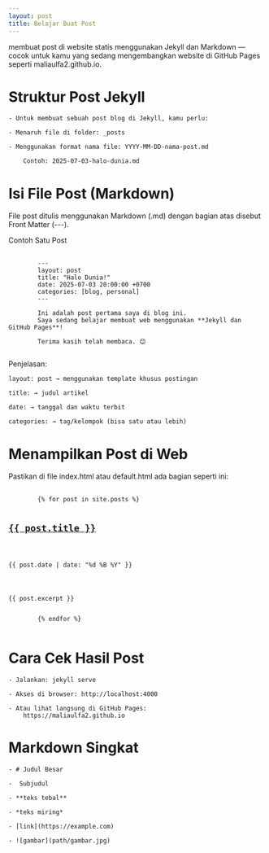 ```yaml
---
layout: post
title: Belajar Buat Post
---
```


membuat post di website statis menggunakan Jekyll dan Markdown — cocok untuk kamu yang sedang mengembangkan website di GitHub Pages seperti maliaulfa2.github.io.


#  Struktur Post Jekyll

    - Untuk membuat sebuah post blog di Jekyll, kamu perlu:

    - Menaruh file di folder: _posts

    - Menggunakan format nama file: YYYY-MM-DD-nama-post.md

        Contoh: 2025-07-03-halo-dunia.md 


# Isi File Post (Markdown)

File post ditulis menggunakan Markdown (.md) dengan bagian atas disebut Front Matter (---).

Contoh Satu Post

<pre>
    <code>
        ---
        layout: post
        title: "Halo Dunia!"
        date: 2025-07-03 20:00:00 +0700
        categories: [blog, personal]
        ---

        Ini adalah post pertama saya di blog ini.  
        Saya sedang belajar membuat web menggunakan **Jekyll dan GitHub Pages**!

        Terima kasih telah membaca. 😊
    </code>
</pre>

Penjelasan:

    layout: post → menggunakan template khusus postingan

    title: → judul artikel

    date: → tanggal dan waktu terbit

    categories: → tag/kelompok (bisa satu atau lebih)


# Menampilkan Post di Web

Pastikan di file index.html atau default.html ada bagian seperti ini:

<pre>
    <code>
        {% for post in site.posts %}
        <h2><a href="{{ post.url }}">{{ post.title }}</a></h2>
        <p>{{ post.date | date: "%d %B %Y" }}</p>
        <p>{{ post.excerpt }}</p>
        {% endfor %}
    </code>
</pre>

# Cara Cek Hasil Post

    - Jalankan: jekyll serve

    - Akses di browser: http://localhost:4000

    - Atau lihat langsung di GitHub Pages:
        https://maliaulfa2.github.io

# Markdown Singkat

    - # Judul Besar

    -  Subjudul

    - **teks tebal**

    - *teks miring*

    - [link](https://example.com)

    - ![gambar](path/gambar.jpg)